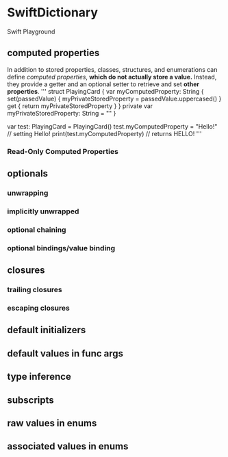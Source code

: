# SwiftDictionary
Swift Playground

## computed properties
In addition to stored properties, classes, structures, and enumerations can define _computed properties_, **which do not actually store a value.** Instead, they provide a getter and an optional setter to retrieve and set **other properties**.
'''
struct PlayingCard {
    var myComputedProperty: String {
        set(passedValue) {
            myPrivateStoredProperty = passedValue.uppercased()
        }
        get {
            return myPrivateStoredProperty
        }
    }
    private var myPrivateStoredProperty: String = ""
}

var test: PlayingCard = PlayingCard()
test.myComputedProperty = "Hello!" // setting Hello!
print(test.myComputedProperty)     // returns HELLO!
'''

### Read-Only Computed Properties


## optionals

### unwrapping 

### implicitly unwrapped

### optional chaining

### optional bindings/value binding

## closures

### trailing closures

### escaping closures

## default initializers 



## default values in func args

## type inference

## subscripts

## raw values in enums

## associated values in enums
